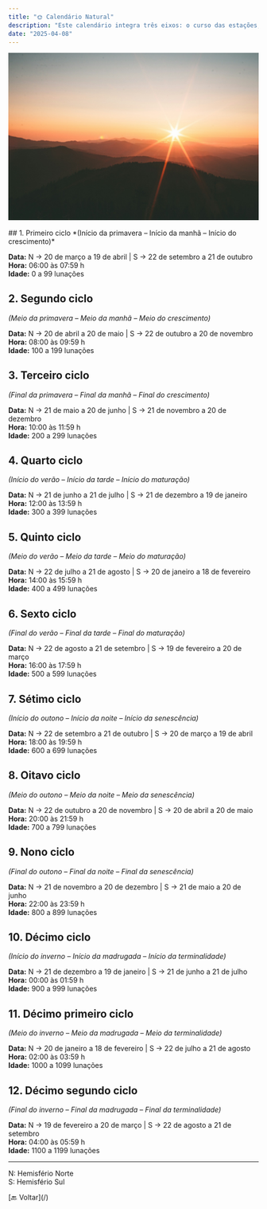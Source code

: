 ```yaml
---
title: "🌞 Calendário Natural"
description: "Este calendário integra três eixos: o curso das estações, a variação do dia e a progressão da vida humana."
date: "2025-04-08"
---
```


![[Fonte: Ivana Cajina / Unsplash]](/assets/images/ivana-cajina-dQejX2ucPBs-unsplash.jpg "Pôr do sol")

<section class="section">
## 1. Primeiro ciclo
*(Início da primavera – Início da manhã – Início do crescimento)*

**Data:** N → 20 de março a 19 de abril | S → 22 de setembro a 21 de outubro  
**Hora:** 06:00 às 07:59 h  
**Idade:** 0 a 99 lunações

## 2. Segundo ciclo
*(Meio da primavera – Meio da manhã – Meio do crescimento)*

**Data:** N → 20 de abril a 20 de maio | S → 22 de outubro a 20 de novembro  
**Hora:** 08:00 às 09:59 h  
**Idade:** 100 a 199 lunações

## 3. Terceiro ciclo
*(Final da primavera – Final da manhã – Final do crescimento)*

**Data:** N → 21 de maio a 20 de junho | S → 21 de novembro a 20 de dezembro  
**Hora:** 10:00 às 11:59 h  
**Idade:** 200 a 299 lunações

## 4. Quarto ciclo
*(Início do verão – Início da tarde – Início do maturação)*

**Data:** N → 21 de junho a 21 de julho | S → 21 de dezembro a 19 de janeiro  
**Hora:** 12:00 às 13:59 h  
**Idade:** 300 a 399 lunações

## 5. Quinto ciclo
*(Meio do verão – Meio da tarde – Meio do maturação)*

**Data:** N → 22 de julho a 21 de agosto | S → 20 de janeiro a 18 de fevereiro  
**Hora:** 14:00 às 15:59 h  
**Idade:** 400 a 499 lunações

## 6. Sexto ciclo
*(Final do verão – Final da tarde – Final do maturação)*

**Data:** N → 22 de agosto a 21 de setembro | S → 19 de fevereiro a 20 de março  
**Hora:** 16:00 às 17:59 h  
**Idade:** 500 a 599 lunações

## 7. Sétimo ciclo
*(Início do outono – Início da noite – Início da senescência)*

**Data:** N → 22 de setembro a 21 de outubro | S → 20 de março a 19 de abril  
**Hora:** 18:00 às 19:59 h  
**Idade:** 600 a 699 lunações

## 8. Oitavo ciclo
*(Meio do outono – Meio da noite – Meio da senescência)*

**Data:** N → 22 de outubro a 20 de novembro | S → 20 de abril a 20 de maio  
**Hora:** 20:00 às 21:59 h  
**Idade:** 700 a 799 lunações

## 9. Nono ciclo
*(Final do outono – Final da noite – Final da senescência)*

**Data:** N → 21 de novembro a 20 de dezembro | S → 21 de maio a 20 de junho  
**Hora:** 22:00 às 23:59 h  
**Idade:** 800 a 899 lunações

## 10. Décimo ciclo
*(Início do inverno – Início da madrugada – Início da terminalidade)*

**Data:** N → 21 de dezembro a 19 de janeiro | S → 21 de junho a 21 de julho  
**Hora:** 00:00 às 01:59 h  
**Idade:** 900 a 999 lunações

## 11. Décimo primeiro ciclo
*(Meio do inverno – Meio da madrugada – Meio da terminalidade)*

**Data:** N → 20 de janeiro a 18 de fevereiro | S → 22 de julho a 21 de agosto  
**Hora:** 02:00 às 03:59 h  
**Idade:** 1000 a 1099 lunações

## 12. Décimo segundo ciclo
*(Final do inverno – Final da madrugada – Final da terminalidade)*

**Data:** N → 19 de fevereiro a 20 de março | S → 22 de agosto a 21 de setembro  
**Hora:** 04:00 às 05:59 h  
**Idade:** 1100 a 1199 lunações
</section>

<hr />

<span class="small">N: Hemisfério Norte</span>  
<span class="small">S: Hemisfério Sul</span>

<section class="section text-center">[🔙 Voltar](/)</section>
